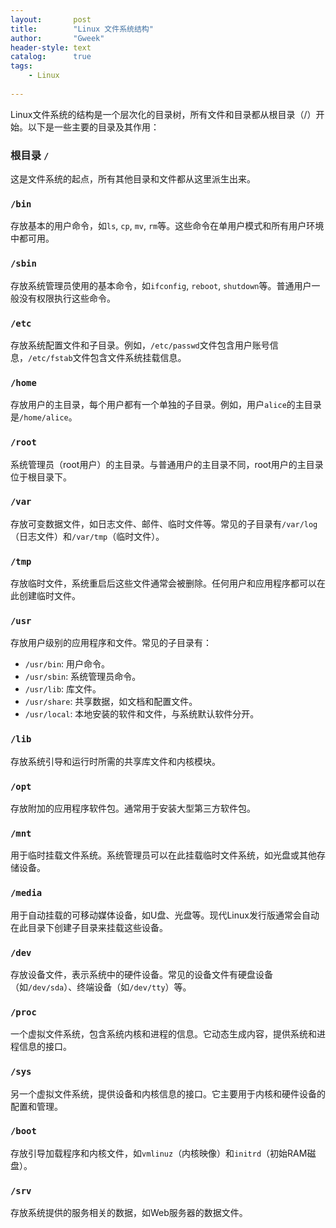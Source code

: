 ```yaml
---
layout:       post
title:        "Linux 文件系统结构"
author:       "Gweek"
header-style: text
catalog:      true
tags:
    - Linux
    
---
```






Linux文件系统的结构是一个层次化的目录树，所有文件和目录都从根目录（/）开始。以下是一些主要的目录及其作用：  

### 根目录 `/`

这是文件系统的起点，所有其他目录和文件都从这里派生出来。

### `/bin`

存放基本的用户命令，如`ls`, `cp`, `mv`, `rm`等。这些命令在单用户模式和所有用户环境中都可用。

### `/sbin`

存放系统管理员使用的基本命令，如`ifconfig`, `reboot`, `shutdown`等。普通用户一般没有权限执行这些命令。

### `/etc`

存放系统配置文件和子目录。例如，`/etc/passwd`文件包含用户账号信息，`/etc/fstab`文件包含文件系统挂载信息。

### `/home`

存放用户的主目录，每个用户都有一个单独的子目录。例如，用户`alice`的主目录是`/home/alice`。

### `/root`

系统管理员（root用户）的主目录。与普通用户的主目录不同，root用户的主目录位于根目录下。

### `/var`

存放可变数据文件，如日志文件、邮件、临时文件等。常见的子目录有`/var/log`（日志文件）和`/var/tmp`（临时文件）。

### `/tmp`

存放临时文件，系统重启后这些文件通常会被删除。任何用户和应用程序都可以在此创建临时文件。

### `/usr`

存放用户级别的应用程序和文件。常见的子目录有：

- `/usr/bin`: 用户命令。
- `/usr/sbin`: 系统管理员命令。
- `/usr/lib`: 库文件。
- `/usr/share`: 共享数据，如文档和配置文件。
- `/usr/local`: 本地安装的软件和文件，与系统默认软件分开。

### `/lib`

存放系统引导和运行时所需的共享库文件和内核模块。

### `/opt`

存放附加的应用程序软件包。通常用于安装大型第三方软件包。

### `/mnt`

用于临时挂载文件系统。系统管理员可以在此挂载临时文件系统，如光盘或其他存储设备。

### `/media`

用于自动挂载的可移动媒体设备，如U盘、光盘等。现代Linux发行版通常会自动在此目录下创建子目录来挂载这些设备。

### `/dev`

存放设备文件，表示系统中的硬件设备。常见的设备文件有硬盘设备（如`/dev/sda`）、终端设备（如`/dev/tty`）等。

### `/proc`

一个虚拟文件系统，包含系统内核和进程的信息。它动态生成内容，提供系统和进程信息的接口。

### `/sys`

另一个虚拟文件系统，提供设备和内核信息的接口。它主要用于内核和硬件设备的配置和管理。

### `/boot`

存放引导加载程序和内核文件，如`vmlinuz`（内核映像）和`initrd`（初始RAM磁盘）。

### `/srv`

存放系统提供的服务相关的数据，如Web服务器的数据文件。
